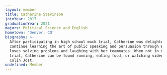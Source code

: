 ```yaml
---
layout: member
title: Catherine Stevinson
joinYear: 2017
graduationYear: 2021
majors: Political Science and English
hometown: 'Denver, CO'
biography: >-
  After participating in high school mock trial, Catherine was delighted to
  continue learning the art of public speaking and persuasion through WUMT. She
  loves solving problems and laughing with her teammates. When not in mock
  trial, Catherine can be found running, eating food, or watching videos of
  Colin Jost.
undefined: Member
---
```


